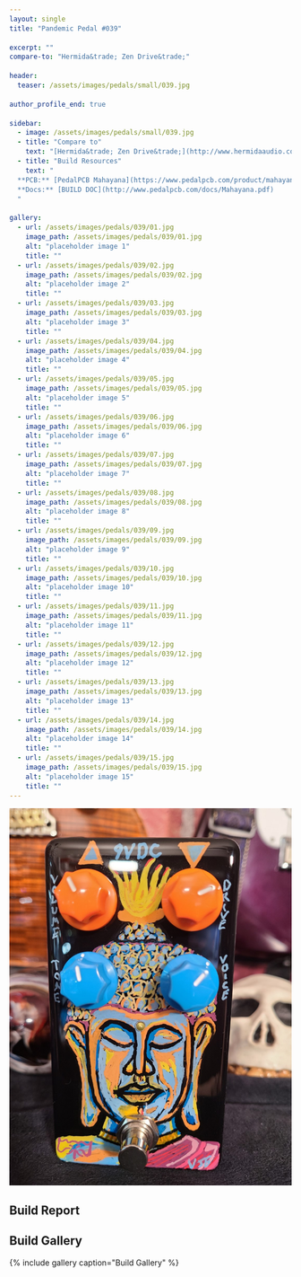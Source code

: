 ```yaml
---
layout: single
title: "Pandemic Pedal #039"

excerpt: ""
compare-to: "Hermida&trade; Zen Drive&trade;"

header:
  teaser: /assets/images/pedals/small/039.jpg

author_profile_end: true

sidebar:
  - image: /assets/images/pedals/small/039.jpg
  - title: "Compare to"
    text: "[Hermida&trade; Zen Drive&trade;](http://www.hermidaaudio.com/)"
  - title: "Build Resources"
    text: "
  **PCB:** [PedalPCB Mahayana](https://www.pedalpcb.com/product/mahayana/)<br>
  **Docs:** [BUILD DOC](http://www.pedalpcb.com/docs/Mahayana.pdf)
  "

gallery:
  - url: /assets/images/pedals/039/01.jpg
    image_path: /assets/images/pedals/039/01.jpg
    alt: "placeholder image 1"
    title: ""
  - url: /assets/images/pedals/039/02.jpg
    image_path: /assets/images/pedals/039/02.jpg
    alt: "placeholder image 2"
    title: ""
  - url: /assets/images/pedals/039/03.jpg
    image_path: /assets/images/pedals/039/03.jpg
    alt: "placeholder image 3"
    title: ""
  - url: /assets/images/pedals/039/04.jpg
    image_path: /assets/images/pedals/039/04.jpg
    alt: "placeholder image 4"
    title: ""
  - url: /assets/images/pedals/039/05.jpg
    image_path: /assets/images/pedals/039/05.jpg
    alt: "placeholder image 5"
    title: ""
  - url: /assets/images/pedals/039/06.jpg
    image_path: /assets/images/pedals/039/06.jpg
    alt: "placeholder image 6"
    title: ""
  - url: /assets/images/pedals/039/07.jpg
    image_path: /assets/images/pedals/039/07.jpg
    alt: "placeholder image 7"
    title: ""
  - url: /assets/images/pedals/039/08.jpg
    image_path: /assets/images/pedals/039/08.jpg
    alt: "placeholder image 8"
    title: ""
  - url: /assets/images/pedals/039/09.jpg
    image_path: /assets/images/pedals/039/09.jpg
    alt: "placeholder image 9"
    title: ""
  - url: /assets/images/pedals/039/10.jpg
    image_path: /assets/images/pedals/039/10.jpg
    alt: "placeholder image 10"
    title: ""
  - url: /assets/images/pedals/039/11.jpg
    image_path: /assets/images/pedals/039/11.jpg
    alt: "placeholder image 11"
    title: ""
  - url: /assets/images/pedals/039/12.jpg
    image_path: /assets/images/pedals/039/12.jpg
    alt: "placeholder image 12"
    title: ""
  - url: /assets/images/pedals/039/13.jpg
    image_path: /assets/images/pedals/039/13.jpg
    alt: "placeholder image 13"
    title: ""
  - url: /assets/images/pedals/039/14.jpg
    image_path: /assets/images/pedals/039/14.jpg
    alt: "placeholder image 14"
    title: ""
  - url: /assets/images/pedals/039/15.jpg
    image_path: /assets/images/pedals/039/15.jpg
    alt: "placeholder image 15"
    title: ""
---
```


[![header](/assets/images/pedals/039.jpg)](/assets/images/pedals/039.jpg)

## Build Report ##



## Build Gallery ##

{% include gallery caption="Build Gallery" %}